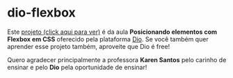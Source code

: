 # dio-flexbox

Este [projeto (click aqui para ver)](https://yamachitar.github.io/images/FrexTurismo.png) é da aula **Posicionando elementos com Flexbox em CSS** oferecido pela plataforma [Dio](https://www.dio.me/). Se você também quer aprender esse projeto também, aproveite que Dio é free!

Quero agradecer principalmente a professora **Karen Santos** pelo carinho de ensinar e pelo **Dio** pela oportunidade de ensinar!


